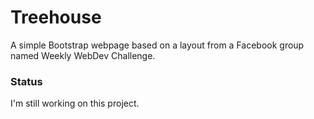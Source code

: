# Treehouse

A simple Bootstrap webpage based on a layout from a Facebook group named Weekly WebDev Challenge.

### Status

I'm still working on this project.
